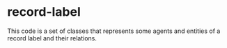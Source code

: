 # record-label
This code is a set of classes that represents some agents and entities of a record label and their relations.
